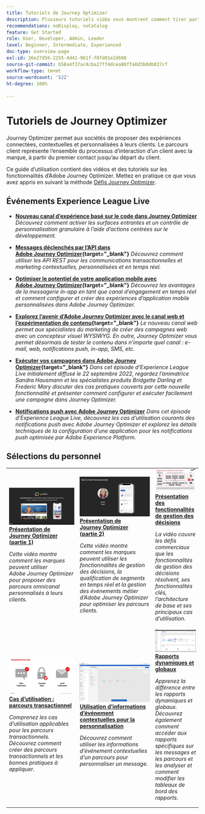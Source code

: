 ```yaml
---
title: Tutoriels de Journey Optimizer
description: Plusieurs tutoriels vidéo vous montrent comment tirer parti des avantages de Journey Optimizer.
recommendations: noDisplay, noCatalog
feature: Get Started
role: User, Developer, Admin, Leader
level: Beginner, Intermediate, Experienced
doc-type: overview-page
exl-id: 36e27d56-2255-4d41-961f-f8fd01e2d698
source-git-commit: b58a4f37ac4cba27ff4dcea88ffa0d3b0db037cf
workflow-type: tm+mt
source-wordcount: '522'
ht-degree: 100%

---
```



# Tutoriels de Journey Optimizer

Journey Optimizer permet aux sociétés de proposer des expériences connectées, contextuelles et personnalisées à leurs clients. Le parcours client représente l’ensemble du processus d’interaction d’un client avec la marque, à partir du premier contact jusqu’au départ du client.

Ce guide d’utilisation contient des vidéos et des tutoriels sur les fonctionnalités d’Adobe Journey Optimizer. Mettez en pratique ce que vous avez appris en suivant la méthode [Défis Journey Optimizer](https://experienceleague.adobe.com/fr/docs/journey-optimizer-learn/challenges/introduction-and-prerequisites).

<div id="recs-overview-body-1"></div>
<div id="recs-overview-body-2"></div>
<div id="recs-overview-body-3"></div>
<div id="recs-overview-body-4"></div>
<div id="recs-overview-body-5"></div>
<div id="recs-overview-body-6"></div>

<div id="events-section">

## Événements Experience League Live

* **[Nouveau canal d’expérience basé sur le code dans Journey Optimizer](https://experienceleague.adobe.com/fr/docs/events/experience-league-live-recordings/episodes/exl-live-episode-04-24-24)**
  *Découvrez comment activer les surfaces entrantes et un contrôle de personnalisation granulaire à l’aide d’actions centrées sur le développement.*

* **[Messages déclenchés par l’API dans Adobe Journey Optimizer](https://experienceleague.adobe.com/docs/events/experience-league-live-recordings/episodes/exl-live-episode-8-23-23.html?lang=fr){target="_blank"}**
  *Découvrez comment utiliser les API REST pour les communications transactionnelles et marketing contextuelles, personnalisées et en temps réel.*

* **[Optimiser le potentiel de votre application mobile avec Adobe Journey Optimizer](https://experienceleague.adobe.com/docs/events/experience-league-live-recordings/episodes/exl-live-episode-5-24-23.html?lang=fr){target="_blank"}**
  *Découvrez les avantages de la messagerie in-app en tant que canal d’engagement en temps réel et comment configurer et créer des expériences d’application mobile personnalisées dans Adobe Journey Optimizer.*

* **[Explorez l’avenir d’Adobe Journey Optimizer avec le canal web et l’expérimentation de contenu](https://experienceleague.adobe.com/docs/events/experience-league-live-recordings/episodes/exl-live-episode-6-14-23.html?lang=fr){target="_blank"}**
  *Le nouveau canal web permet aux spécialistes du marketing de créer des campagnes web avec un concepteur visuel WYSIWYG. En outre, Journey Optimizer vous permet désormais de tester le contenu dans n’importe quel canal : e-mail, web, notifications push, in-app, SMS, etc.*

* **[Exécuter vos campagnes dans Adobe Journey Optimizer](https://experienceleague.adobe.com/docs/experience-league-live-events/events/episodes/exl-live-episode-09-22-22.html?lang=fr){target="_blank"}**
  *Dans cet épisode d’Experience League Live initialement diffusé le 22 septembre 2022, regardez l’animatrice Sandra Hausmann et les spécialistes produits Bridgette Darling et Frederic Mary discuter des cas pratiques couverts par cette nouvelle fonctionnalité et présenter comment configurer et exécuter facilement une campagne dans Journey Optimizer.*

* **[Notifications push avec Adobe Journey Optimizer](https://experienceleague.adobe.com/docs/experience-league-live-events/events/episodes/exl-live-episode-05-12-22.html?lang=fr)**
  *Dans cet épisode d’Experience League Live, découvrez les cas d’utilisation courants des notifications push avec Adobe Journey Optimizer et explorez les détails techniques de la configuration d’une application pour les notifications push optimisée par Adobe Experience Platform.*

</div>

<div id="staff-picks-section">

## Sélections du personnel

<table>
<tr>
  <td>
    <a href="../introduction/journey-optimizer-overview-part-1.md">
      <img alt="Présentation de Journey Optimizer (partie 1) : diffusion de parcours omnicanal (vidéo)" src="../assets/334174.jpg"/>
    </a>
    <div>
      <a href="../introduction/journey-optimizer-overview-part-1.md">
    <strong>Présentation de Journey Optimizer (partie 1) </strong>
    </a>
    </div>
    <p>
    <em>Cette vidéo montre comment les marques peuvent utiliser Adobe Journey Optimizer pour proposer des parcours omnicanal personnalisés à leurs clients.</em>
    <p>
  </td>
    <td>
    <a href="../introduction/journey-optimizer-overview-part-2.md">
      <img alt="Présentation de Journey Optimizer (partie 2) : diffusion de parcours omnicanal (vidéo)" src="../assets/334175.jpg"/>
    </a>
    <div>
      <a href="../introduction/journey-optimizer-overview-part-2.md">
    <strong>Présentation de Journey Optimizer (partie 2) </strong>
    </a>
    </div>
    <p>
    <em>Cette vidéo montre comment les marques peuvent utiliser les fonctionnalités de gestion des décisions, la qualification de segments en temps réel et la gestion des événements métier d’Adobe Journey Optimizer pour optimiser les parcours clients.</em>
    <p>
  </td>
  </td>
    <td>
    <a href="../decision-management/create-decisions.md">
      <img alt="Présentation des fonctionnalités de gestion des décisions" src="../assets/326961.jpg"/>
    </a>
    <div>
      <a href="../decision-management/create-decisions.md">
    <strong>Présentation des fonctionnalités de gestion des décisions </strong>
    </a>
    </div>
    <p>
    <em>La vidéo couvre les défis commerciaux que les fonctionnalités de gestion des décisions résolvent, ses fonctionnalités clés, l’architecture de base et ses principaux cas d’utilisation.

</em>
    <p>
  </td>
</tr>
<tr>
  <td>
    <a href="../create-journeys/use-case-transactional-journey.md">
      <img alt="Cas d’utilisation : parcours transactionnel " src="../assets/334202.jpeg"/>
    </a>
    <div>
      <a href="../create-journeys/use-case-transactional-journey.md">
    <strong>Cas d’utilisation : parcours transactionnel </strong>
    </a>
    </div>
    <p>
    <em>Comprenez les cas d’utilisation applicables pour les parcours transactionnels. Découvrez comment créer des parcours transactionnels et les bonnes pratiques à appliquer.</em>
    <p>
  </td>
    <td>
    <a href="../personalize-content/use-contextual-event-information-for-personalization.md">
      <img alt="Utilisation d’informations d’événement contextuelles pour la personnalisation" src="../assets/334165.jpg"/>
    </a>
    <div>
      <a href="../personalize-content/use-contextual-event-information-for-personalization.md">
    <strong>Utilisation d’informations d’événement contextuelles pour la personnalisation </strong>
    </a>
    </div>
    <p>
    <em>Découvrez comment utiliser les informations d’événement contextuelles d’un parcours pour personnaliser un message.</em>
    <p>
  </td>
  </td>
    <td>
    <a href="../report-and-monitor/live-and-global-reports.md">
      <img alt="Rapports dynamiques et globaux" src="../assets/334108.jpg"/>
    </a>
    <div>
      <a href="../report-and-monitor/live-and-global-reports.md">
    <strong>Rapports dynamiques et globaux </strong>
    </a>
    </div>
    <p>
    <em>Apprenez la différence entre les rapports dynamiques et globaux. Découvrez également comment accéder aux rapports spécifiques sur les messages et les parcours et les analyser et comment modifier les tableaux de bord des rapports.

</em>
    <p>
  </td>
</tr>
</table>
</div>
